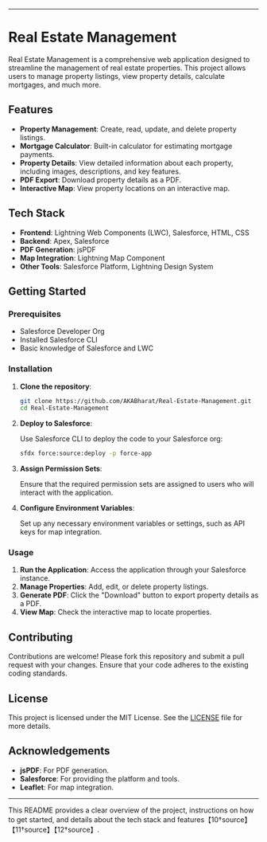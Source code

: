 
---

# Real Estate Management

Real Estate Management is a comprehensive web application designed to streamline the management of real estate properties. This project allows users to manage property listings, view property details, calculate mortgages, and much more.

## Features

- **Property Management**: Create, read, update, and delete property listings.
- **Mortgage Calculator**: Built-in calculator for estimating mortgage payments.
- **Property Details**: View detailed information about each property, including images, descriptions, and key features.
- **PDF Export**: Download property details as a PDF.
- **Interactive Map**: View property locations on an interactive map.

## Tech Stack

- **Frontend**: Lightning Web Components (LWC), Salesforce, HTML, CSS
- **Backend**: Apex, Salesforce
- **PDF Generation**: jsPDF
- **Map Integration**: Lightning Map Component
- **Other Tools**: Salesforce Platform, Lightning Design System

## Getting Started

### Prerequisites

- Salesforce Developer Org
- Installed Salesforce CLI
- Basic knowledge of Salesforce and LWC

### Installation

1. **Clone the repository**:

    ```bash
    git clone https://github.com/AKABharat/Real-Estate-Management.git
    cd Real-Estate-Management
    ```

2. **Deploy to Salesforce**:

    Use Salesforce CLI to deploy the code to your Salesforce org:

    ```bash
    sfdx force:source:deploy -p force-app
    ```

3. **Assign Permission Sets**:

    Ensure that the required permission sets are assigned to users who will interact with the application.

4. **Configure Environment Variables**:

    Set up any necessary environment variables or settings, such as API keys for map integration.

### Usage

1. **Run the Application**: Access the application through your Salesforce instance.
2. **Manage Properties**: Add, edit, or delete property listings.
3. **Generate PDF**: Click the "Download" button to export property details as a PDF.
4. **View Map**: Check the interactive map to locate properties.

## Contributing

Contributions are welcome! Please fork this repository and submit a pull request with your changes. Ensure that your code adheres to the existing coding standards.

## License

This project is licensed under the MIT License. See the [LICENSE](LICENSE) file for more details.

## Acknowledgements

- **jsPDF**: For PDF generation.
- **Salesforce**: For providing the platform and tools.
- **Leaflet**: For map integration.

---

This README provides a clear overview of the project, instructions on how to get started, and details about the tech stack and features【10†source】【11†source】【12†source】.
